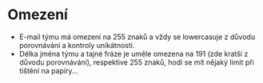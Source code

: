 # Omezení

- E-mail týmu má omezení na 255 znaků a vždy se lowercasuje z důvodu porovnávání a kontroly unikátnosti.
- Délka jména týmu a tajné fráze je uměle omezena na 191 (zde kratší z důvodu porovnávání), respektive 255 znaků, hodí se mít nějaký limit při tištění na papíry...

